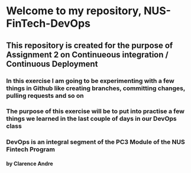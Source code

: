 # Welcome to my repository, NUS-FinTech-DevOps
## This repository is created for the purpose of Assignment 2 on Continueous integration / Continuous Deployment
### In this exercise I am going to be experimenting with a few things in Github like creating branches, committing changes, pulling requests and so on
### The purpose of this exercise will be to put into practise a few things we learned in the last couple of days in our DevOps class
### DevOps is an integral segment of the PC3 Module of the NUS Fintech Program

#### by Clarence Andre
